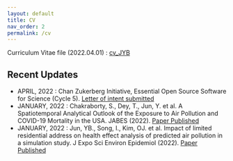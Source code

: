 ```yaml
---
layout: default
title: CV
nav_order: 2
permalink: /cv
---
```


Curriculum Vitae file (2022.04.01) : [cv_JYB](https://github.com/junpeea/junpeea.github.io/blob/main/cv/220401_CV_JYB.pdf) 

## Recent Updates

* APRIL,   2022 : Chan Zukerberg Initiative, Essential Open Source Software for Science (Cycle 5). [Letter of intent submitted](https://github.com/junpeea/junpeea.github.io/blob/main/EOSS5-submitted.pdf) 
* JANUARY, 2022 : Chakraborty, S., Dey, T., Jun, Y. et al. A Spatiotemporal Analytical Outlook of the Exposure to Air Pollution and COVID-19 Mortality in the USA. JABES (2022). [Paper Published](https://doi.org/10.1007/s13253-022-00487-1)
* JANUARY, 2022 : Jun, YB., Song, I., Kim, OJ. et al. Impact of limited residential address on health effect analysis of predicted air pollution in a simulation study. J Expo Sci Environ Epidemiol (2022). [Paper Published](https://doi.org/10.1038/s41370-022-00412-1)
 
